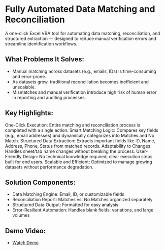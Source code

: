 # Fully Automated Data Matching and Reconciliation

A one-click Excel VBA tool for automating data matching, reconciliation, and structured extraction — designed to reduce manual verification errors and streamline identification workflows.

## What Problems It Solves:
- Manual matching across datasets (e.g., emails, IDs) is time-consuming and error-prone.
- As datasets grow, traditional reconciliation becomes inefficient and unscalable.
- Mismatches and manual verification introduce high risk of human error in reporting and auditing processes.

## Key Highlights:
One-Click Execution: Entire matching and reconciliation process is completed with a single action.
Smart Matching Logic: Compares key fields (e.g., email addresses) and dynamically categorizes into Matches and No Match.
Structured Data Extraction: Extracts important fields like ID, Name, Address, Phone, Status from matched records.
Adaptability to Changes: Handles sheet/tab name changes without breaking the process.
User-Friendly Design: No technical knowledge required; clear execution steps built for end users.
Scalable and Efficient: Optimized to manage growing datasets without performance degradation.

## Solution Components:
- Data Matching Engine: Email, ID, or customizable fields
- Reconciliation Report: Matches vs. No Matches organized separately
- Structured Data Output: Formatted for easy analysis
- Error-Resilient Automation: Handles blank fields, variations, and large volumes

## Demo Video:
- [Watch Demo](https://youtu.be/eIKrXMTq7YM)
